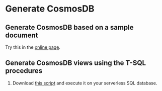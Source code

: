 # Generate CosmosDB 

## Generate CosmosDB based on a sample document

Try this in the [online page](https://htmlpreview.github.io/?https://github.com/Azure-Samples/Synapse/blob/main/SQL/tools/cosmosdb/generate-openrowset.html).

## Generate CosmosDB views using the T-SQL procedures

1. Download [this script](generate-cosmosdb-view.sql) and execute it on your serverless SQL database.

